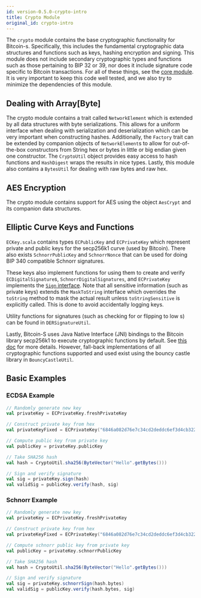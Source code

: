 ```yaml
---
id: version-0.5.0-crypto-intro
title: Crypto Module
original_id: crypto-intro
---
```


The `crypto` module contains the base cryptographic functionality for Bitcoin-s. Specifically, this includes the fundamental cryptographic data structures and functions such as keys, hashing encryption and signing. This module does not include secondary cryptographic types and functions such as those pertaining to BIP 32 or 39, nor does it include signature code specific to Bitcoin transactions. For all of these things, see the [core module](../core/core-intro.md). It is very important to keep this code well tested, and we also try to minimize the dependencies of this module.

## Dealing with Array[Byte]

The crypto module contains a trait called `NetworkElement` which is extended by all data structures with byte serializations. This allows for a uniform interface when dealing with serialization and deserialization which can be very important when constructing hashes. Additionally, the `Factory` trait can be extended by companion objects of `NetworkElement`s to allow for out-of-the-box constructors from String hex or bytes in little or big endian given one constructor. The `CryptoUtil` object provides easy access to hash functions and `HashDigest` wraps the results in nice types. Lastly, this module also contains a `BytesUtil` for dealing with raw bytes and raw hex.

## AES Encryption

The crypto module contains support for AES using the object `AesCrypt` and its companion data structures.

## Elliptic Curve Keys and Functions

`ECKey.scala` contains types `ECPublicKey` and `ECPrivateKey` which represent private and public keys for the secp256k1 curve (used by Bitcoin).
There also exists `SchnorrPublicKey` and `SchnorrNonce` that can be used for doing BIP 340 compatible Schnorr signatures. 

These keys also implement functions for using them to create and verify `ECDigitalSignature`s, `SchnorrDigitalSignatures`, and `ECPrivateKey` implements the [`Sign` interface](sign.md). Note that all sensitive information (such as private keys) extends the `MaskToString` interface which overrides the `toString` method to mask the actual result unless `toStringSensitive` is explicitly called.
This is done to avoid accidentally logging keys.

Utility functions for signatures (such as checking for or flipping to low s) can be found in `DERSignatureUtil`.

Lastly, Bitcoin-S uses Java Native Interface (JNI) bindings to the Bitcoin library secp256k1 to execute cryptographic functions by default. See [this doc](../secp256k1/secp256k1.md) for more details. However, fall-back implementations of all cryptographic functions supported and used exist using the bouncy castle library in `BouncyCastleUtil`.

## Basic Examples


### ECDSA Example

```scala
// Randomly generate new key
val privateKey = ECPrivateKey.freshPrivateKey

// Construct private key from hex
val privateKeyFixed = ECPrivateKey("6846a082d76e7c34cd2deddc6ef3d4cb3220e6c72c7c9ec03408d60ed976837c")

// Compute public key from private key
val publicKey = privateKey.publicKey

// Take SHA256 hash
val hash = CryptoUtil.sha256(ByteVector("Hello".getBytes()))

// Sign and verify signature
val sig = privateKey.sign(hash)
val validSig = publicKey.verify(hash, sig)
```

### Schnorr Example

```scala
// Randomly generate new key
val privateKey = ECPrivateKey.freshPrivateKey

// Construct private key from hex
val privateKeyFixed = ECPrivateKey("6846a082d76e7c34cd2deddc6ef3d4cb3220e6c72c7c9ec03408d60ed976837c")

// Compute schnorr public key from private key
val publicKey = privateKey.schnorrPublicKey

// Take SHA256 hash
val hash = CryptoUtil.sha256(ByteVector("Hello".getBytes()))

// Sign and verify signature
val sig = privateKey.schnorrSign(hash.bytes)
val validSig = publicKey.verify(hash.bytes, sig)
```